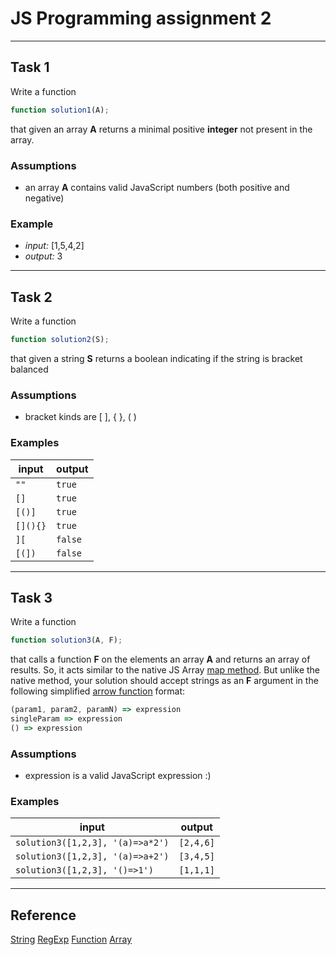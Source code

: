 # JS Programming assignment 2
---
## Task 1

Write a function 
```javascript
function solution1(A);
```
that given an array **A** returns a minimal positive **integer** not present in the array.

### Assumptions
- an array **A** contains valid JavaScript numbers (both positive and negative)
### Example

- *input:* [1,5,4,2]
- *output:* 3
---

## Task 2
Write a function 
```javascript
function solution2(S);
```
that given a string **S** returns a boolean indicating if the string is bracket balanced

### Assumptions
- bracket kinds are [ ], { }, ( )

### Examples
|input|output|
|---|---|
|`""`|`true`|
|`[]`|`true`|
|`[()]`|`true`|
|`[](){}`|`true`|
|`][`|`false`|
|`[(])`|`false`|
---
## Task 3
Write a function 
```javascript
function solution3(A, F);
```
that calls a function **F** on the elements an array **A** and returns an array of results. So, it acts similar to the native JS Array [map method](https://developer.mozilla.org/ru/docs/Web/JavaScript/Reference/Global_Objects/Array/map). But unlike the native method, your solution should accept strings as an **F** argument in the following simplified [arrow function](https://developer.mozilla.org/en-US/docs/Web/JavaScript/Reference/Functions/Arrow_functions) format:

```javascript
(param1, param2, paramN) => expression
singleParam => expression
() => expression
```
### Assumptions
- expression is a valid JavaScript expression :)

### Examples
|input|output|
|---|---|
|`solution3([1,2,3], '(a)=>a*2')`|`[2,4,6]`|
|`solution3([1,2,3], '(a)=>a+2')`|`[3,4,5]`|
|`solution3([1,2,3], '()=>1')`|`[1,1,1]`|
---
## Reference
[String](https://developer.mozilla.org/en-US/docs/Web/JavaScript/Reference/Global_Objects/String)
[RegExp](https://developer.mozilla.org/en-US/docs/Web/JavaScript/Reference/Global_Objects/RegExp)
[Function](https://developer.mozilla.org/en-US/docs/Web/JavaScript/Reference/Global_Objects/Function)
[Array](https://developer.mozilla.org/en-US/docs/Web/JavaScript/Reference/Global_Objects/Array)
